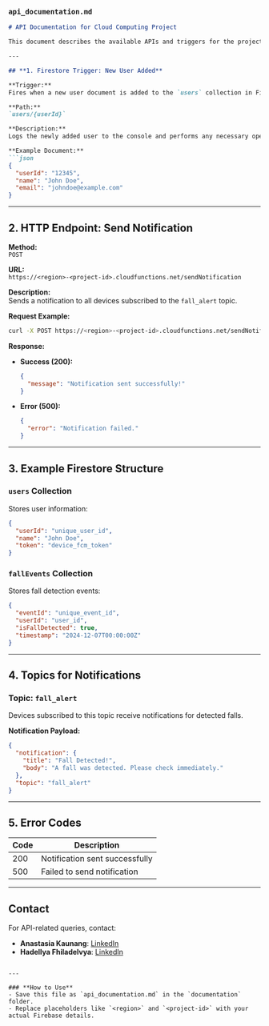 ### **`api_documentation.md`**

```markdown
# API Documentation for Cloud Computing Project

This document describes the available APIs and triggers for the project.

---

## **1. Firestore Trigger: New User Added**

**Trigger:**  
Fires when a new user document is added to the `users` collection in Firestore.

**Path:**  
`users/{userId}`

**Description:**  
Logs the newly added user to the console and performs any necessary operations like subscribing the user to a notification topic.

**Example Document:**
```json
{
  "userId": "12345",
  "name": "John Doe",
  "email": "johndoe@example.com"
}
```

---

## **2. HTTP Endpoint: Send Notification**

**Method:**  
`POST`

**URL:**  
`https://<region>-<project-id>.cloudfunctions.net/sendNotification`

**Description:**  
Sends a notification to all devices subscribed to the `fall_alert` topic.

**Request Example:**
```bash
curl -X POST https://<region>-<project-id>.cloudfunctions.net/sendNotification
```

**Response:**
- **Success (200):**  
  ```json
  {
    "message": "Notification sent successfully!"
  }
  ```

- **Error (500):**  
  ```json
  {
    "error": "Notification failed."
  }
  ```

---

## **3. Example Firestore Structure**

### **`users` Collection**
Stores user information:
```json
{
  "userId": "unique_user_id",
  "name": "John Doe",
  "token": "device_fcm_token"
}
```

### **`fallEvents` Collection**
Stores fall detection events:
```json
{
  "eventId": "unique_event_id",
  "userId": "user_id",
  "isFallDetected": true,
  "timestamp": "2024-12-07T00:00:00Z"
}
```

---

## **4. Topics for Notifications**

### **Topic: `fall_alert`**
Devices subscribed to this topic receive notifications for detected falls.

**Notification Payload:**
```json
{
  "notification": {
    "title": "Fall Detected!",
    "body": "A fall was detected. Please check immediately."
  },
  "topic": "fall_alert"
}
```

---

## **5. Error Codes**

| Code | Description                 |
|------|-----------------------------|
| 200  | Notification sent successfully |
| 500  | Failed to send notification |

---

## **Contact**
For API-related queries, contact:
- **Anastasia Kaunang**: [LinkedIn](https://www.linkedin.com/in/anastasiakaunang)
- **Hadellya Fhiladelvya**: [LinkedIn](https://www.linkedin.com/in/hadellya-fhiladelvya-toding-datu-690036294)
```

---

### **How to Use**
- Save this file as `api_documentation.md` in the `documentation` folder.
- Replace placeholders like `<region>` and `<project-id>` with your actual Firebase details.
